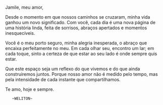 Jamile, meu amor,

Desde o momento em que nossos caminhos se cruzaram, minha vida ganhou um novo significado. Com você, cada dia é uma nova página de uma história linda, feita de sorrisos, abraços apertados e momentos inesquecíveis.

Você é o meu porto seguro, minha alegria inesperada, o abraço que encaixa perfeitamente no meu. Em cada olhar seu, encontro um lar; em cada toque, sinto a certeza de que estar ao seu lado é onde sempre quis estar.

Que este espaço seja um reflexo do que vivemos e do que ainda construiremos juntos. Porque nosso amor não é medido pelo tempo, mas pela intensidade de cada instante que compartilhamos.

Te amo, hoje e sempre.


       ~WELITON~
